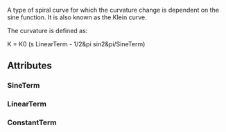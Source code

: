 A type of spiral curve for which the curvature change is dependent on the sine function. It is also known as the Klein curve.

<!-- end of short definition -->


The curvature is defined as:

K = K0 (s LinearTerm - 1/2&pi sin2&pi/SineTerm)

## Attributes

### SineTerm


### LinearTerm


### ConstantTerm

